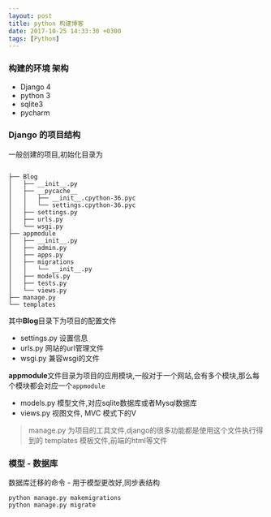 ```yaml
---
layout: post
title: python 构建博客
date: 2017-10-25 14:33:30 +0300 
tags: [Python] 
---
```


### 构建的环境 架构

* Django 4
* python 3
* sqlite3
* pycharm


### Django 的项目结构

一般创建的项目,初始化目录为

``` 

├── Blog
│   ├── __init__.py
│   ├── __pycache__
│   │   ├── __init__.cpython-36.pyc
│   │   └── settings.cpython-36.pyc
│   ├── settings.py
│   ├── urls.py
│   └── wsgi.py
├── appmodule
│   ├── __init__.py
│   ├── admin.py
│   ├── apps.py
│   ├── migrations
│   │   └── __init__.py
│   ├── models.py
│   ├── tests.py
│   └── views.py
├── manage.py
└── templates

```

其中**Blog**目录下为项目的配置文件

* settings.py 设置信息
* urls.py 网站的url管理文件
* wsgi.py 兼容wsgi的文件

**appmodule**文件目录为项目的应用模块,一般对于一个网站,会有多个模块,那么每个模块都会对应一个`appmodule` 

* models.py 模型文件,对应sqlite数据库或者Mysql数据库
* views.py 视图文件, MVC 模式下的V


> manage.py 为项目的工具文件,django的很多功能都是使用这个文件执行得到的
> templates 模板文件,前端的html等文件


### 模型 - 数据库
数据库迁移的命令 - 用于模型更改好,同步表结构

```
python manage.py makemigrations
python manage.py migrate
```



